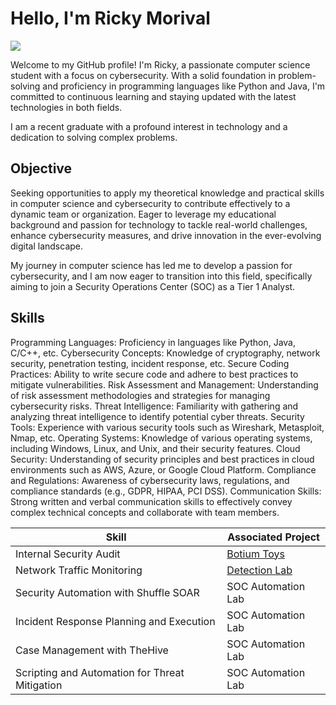 # Hello, I'm Ricky Morival
<a href="https://www.linkedin.com/in/ricky-morival-408b90171/"><img src="https://img.shields.io/badge/-LinkedIn-0072b1?&style=for-the-badge&logo=linkedin&logoColor=white" /></a>

Welcome to my GitHub profile! I'm Ricky, a passionate computer science student with a focus on cybersecurity. With a solid foundation in problem-solving and proficiency in programming languages like Python and Java, I'm committed to continuous learning and staying updated with the latest technologies in both fields.

I am a recent graduate with a profound interest in technology and a dedication to solving complex problems.

## Objective
Seeking opportunities to apply my theoretical knowledge and practical skills in computer science and cybersecurity to contribute effectively to a dynamic team or organization. Eager to leverage my educational background and passion for technology to tackle real-world challenges, enhance cybersecurity measures, and drive innovation in the ever-evolving digital landscape.

My journey in computer science has led me to develop a passion for cybersecurity, and I am now eager to transition into this field, specifically aiming to join a Security Operations Center (SOC) as a Tier 1 Analyst.

## Skills
Programming Languages: Proficiency in languages like Python, Java, C/C++, etc.
Cybersecurity Concepts: Knowledge of cryptography, network security, penetration testing, incident response, etc.
Secure Coding Practices: Ability to write secure code and adhere to best practices to mitigate vulnerabilities.
Risk Assessment and Management: Understanding of risk assessment methodologies and strategies for managing cybersecurity risks.
Threat Intelligence: Familiarity with gathering and analyzing threat intelligence to identify potential cyber threats.
Security Tools: Experience with various security tools such as Wireshark, Metasploit, Nmap, etc.
Operating Systems: Knowledge of various operating systems, including Windows, Linux, and Unix, and their security features.
Cloud Security: Understanding of security principles and best practices in cloud environments such as AWS, Azure, or Google Cloud Platform.
Compliance and Regulations: Awareness of cybersecurity laws, regulations, and compliance standards (e.g., GDPR, HIPAA, PCI DSS).
Communication Skills: Strong written and verbal communication skills to effectively convey complex technical concepts and collaborate with team members.

| Skill                                         | Associated Project         |
|-----------------------------------------------|----------------------------|
| Internal Security Audit                       | <a href="https://docs.google.com/document/d/e/2PACX-1vRCy7rc2wT2rJU5_haY-SYzkY3XBpK1DaS_titXwvknfPERK3unpqaarLT5mH9nhCsyhFnCdNB7JU52/pub">Botium Toys</a>|
| Network Traffic Monitoring                    | <a href="https://google.com">Detection Lab</a>|
| Security Automation with Shuffle SOAR         | SOC Automation Lab|
| Incident Response Planning and Execution      | SOC Automation Lab|
| Case Management with TheHive                  | SOC Automation Lab|
| Scripting and Automation for Threat Mitigation | SOC Automation Lab|


